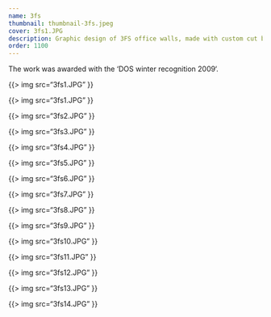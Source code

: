 ```yaml
---
name: 3fs
thumbnail: thumbnail-3fs.jpeg
cover: 3fs1.JPG
description: Graphic design of 3FS office walls, made with custom cut black and white stickers. Interior design Jana Rot / photos Jaka Vinšek
order: 1100
---
```


The work was awarded with the ‘DOS winter recognition 2009‘.

{{> img src=“3fs1.JPG” }}

{{> img src=“3fs1.JPG” }}

{{> img src=“3fs2.JPG” }}

{{> img src=“3fs3.JPG” }}

{{> img src=“3fs4.JPG” }}

{{> img src=“3fs5.JPG” }}

{{> img src=“3fs6.JPG” }}

{{> img src=“3fs7.JPG” }}

{{> img src=“3fs8.JPG” }}

{{> img src=“3fs9.JPG” }}

{{> img src=“3fs10.JPG” }}

{{> img src=“3fs11.JPG” }}

{{> img src=“3fs12.JPG” }}

{{> img src=“3fs13.JPG” }}

{{> img src=“3fs14.JPG” }}
